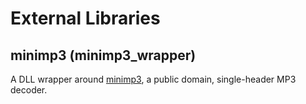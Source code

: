 # External Libraries
## minimp3 (minimp3_wrapper)
A DLL wrapper around [minimp3](https://github.com/lieff/minimp3), a public domain, single-header MP3 decoder.